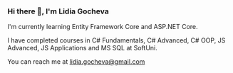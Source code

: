 ### Hi there 👋, I'm Lidia Gocheva

I'm currently learning Entity Framework Core and ASP.NET Core.

I have completed courses in C# Fundamentals, C# Advanced, C# OOP, JS Advanced, JS Applications and MS SQL at SoftUni.

You can reach me at lidia.gocheva@gmail.com

